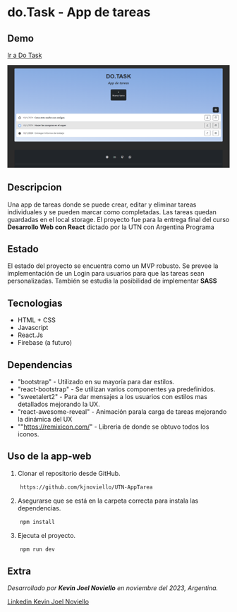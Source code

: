 # do.Task - App de tareas
## Demo

[Ir a Do Task](https://dotaskapp.netlify.app/)

![Imagen de portada](/public/preview-dotask.png "Esta es una previsualizacion del proyecto.")


## Descripcion

Una app de tareas donde se puede crear, editar y eliminar tareas individuales y se pueden marcar como completadas. Las tareas quedan guardadas en el local storage. El proyecto fue para la entrega final del curso **Desarrollo Web con React** dictado por la UTN con Argentina Programa


## Estado

El estado del proyecto se encuentra como un MVP robusto. Se prevee la implementación de un Login para usuarios para que las tareas sean personalizadas. También se estudia la posibilidad de implementar **SASS** 


## Tecnologias

* HTML + CSS
* Javascript
* React.Js
* Firebase (a futuro)


##  Dependencias

* "bootstrap" - Utilizado en su mayoría para dar estilos.
* "react-bootstrap" - Se utilizan varios componentes ya predefinidos.
* "sweetalert2" - Para dar mensajes a los usuarios con estilos mas detallados mejorando la UX.
* "react-awesome-reveal" - Animación parala carga de tareas mejorando la dinámica del UX
* ""https://remixicon.com/" - Libreria de donde se obtuvo todos los iconos.


## Uso de la app-web

1. Clonar el repositorio desde GitHub.

``` bash
    https://github.com/kjnoviello/UTN-AppTarea
```    

2. Asegurarse que se está en la carpeta correcta para instala las dependencias.

``` bash
    npm install
```   

3. Ejecuta el proyecto.

``` bash
    npm run dev
```


## Extra

_Desarrollado por **Kevin Joel Noviello** en noviembre del 2023, Argentina._

[Linkedin Kevin Joel Noviello](https://www.linkedin.com/in/kevinjoelnoviello/)